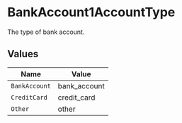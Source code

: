 # BankAccount1AccountType

The type of bank account.


## Values

| Name          | Value         |
| ------------- | ------------- |
| `BankAccount` | bank_account  |
| `CreditCard`  | credit_card   |
| `Other`       | other         |